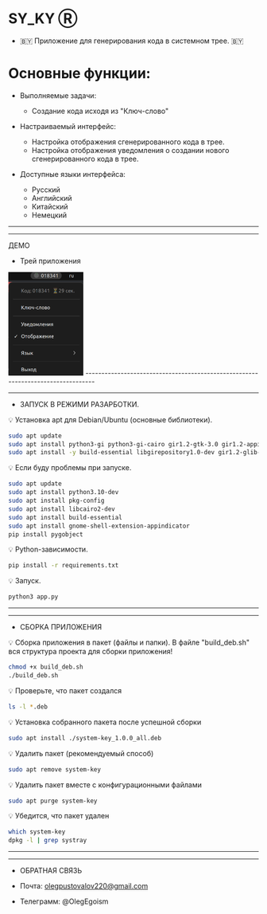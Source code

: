 # SY_KY Ⓡ
- 🇧🇾 Приложение для генерирования кода в системном трее. 🇧🇾
 
# Основные функции:
- Выполняемые задачи:
  - Создание кода исходя из "Ключ-слово"
- Настраиваемый интерфейс:
  - Настройка отображения сгенерированного кода в трее.
  - Настройка отображения уведомления о создании нового сгенерированного кода в трее.
  
- Доступные языки интерфейса:
  - Русский
  - Английский
  - Китайский
  - Немецкий
---------------------------------------------------------------------------------

---------------------------------------------------------------------------------
ДЕМО
- <p>Трей приложения</p>
<img src="photo1.png" width="30%" />
---------------------------------------------------------------------------------

---------------------------------------------------------------------------------
-  ЗАПУСК В РЕЖИМИ РАЗАРБОТКИ. 

💡 Установка apt для Debian/Ubuntu (основные библиотеки).
```bash
sudo apt update
sudo apt install python3-gi python3-gi-cairo gir1.2-gtk-3.0 gir1.2-appindicator3-0.1
sudo apt install -y build-essential libgirepository1.0-dev gir1.2-glib-2.0 python3-gi python3-gi-cairo gobject-introspection
```

💡 Если буду проблемы при запуске.
```bash
sudo apt update
sudo apt install python3.10-dev
sudo apt install pkg-config
sudo apt install libcairo2-dev
sudo apt install build-essential
sudo apt install gnome-shell-extension-appindicator
pip install pygobject
```

💡 Python-зависимости.
```bash
pip install -r requirements.txt
```

💡 Запуск.
```bash
python3 app.py
```
---------------------------------------------------------------------------------

---------------------------------------------------------------------------------
- СБОРКА ПРИЛОЖЕНИЯ

💡 Сборка приложения в пакет (файлы и папки). В файле "build_deb.sh" вся структура проекта для сборки приложения!
```bash
chmod +x build_deb.sh
./build_deb.sh
```

💡 Проверьте, что пакет создался
```bash
ls -l *.deb
```

💡 Установка собранного пакета после успешной сборки
```bash
sudo apt install ./system-key_1.0.0_all.deb
```

💡 Удалить пакет (рекомендуемый способ)
```bash
sudo apt remove system-key
```

💡 Удалить пакет вместе с конфигурационными файлами
```bash
sudo apt purge system-key
```

💡 Убедится, что пакет удален 
```bash
which system-key
dpkg -l | grep systray
```
---------------------------------------------------------------------------------

---------------------------------------------------------------------------------
- ОБРАТНАЯ СВЯЗЬ

- Почта: olegpustovalov220@gmail.com 
- Телеграмм: @OlegEgoism